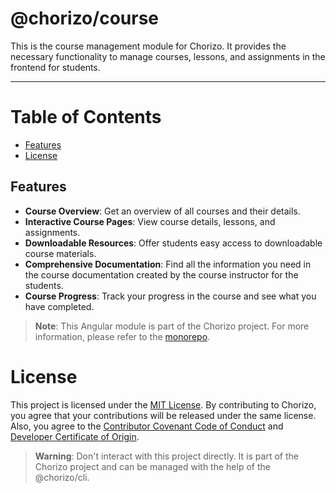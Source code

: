 # @chorizo/course

This is the course management module for Chorizo. It provides the necessary functionality to manage courses, lessons, and assignments in the frontend for students.

---

# Table of Contents

- [Features](#features)
- [License](#license)

## Features

- **Course Overview**: Get an overview of all courses and their details.
- **Interactive Course Pages**: View course details, lessons, and assignments.
- **Downloadable Resources**: Offer students easy access to downloadable course materials.
- **Comprehensive Documentation**: Find all the information you need in the course documentation created by the course instructor for the students.
- **Course Progress**: Track your progress in the course and see what you have completed.

> **Note**: This Angular module is part of the Chorizo project. For more information, please refer to the [monorepo](https://github.com/danieljancar/chorizo).

# License

This project is licensed under the [MIT License](../../LICENSE). By contributing to Chorizo, you agree that your contributions
will be released under the same license. Also, you agree to
the [Contributor Covenant Code of Conduct](../../.github/CODE_OF_CONDUCT.md)
and [Developer Certificate of Origin](../../.github/DCO.md).

> **Warning**: Don't interact with this project directly. It is part of the Chorizo project and can be managed with the help of the @chorizo/cli.
